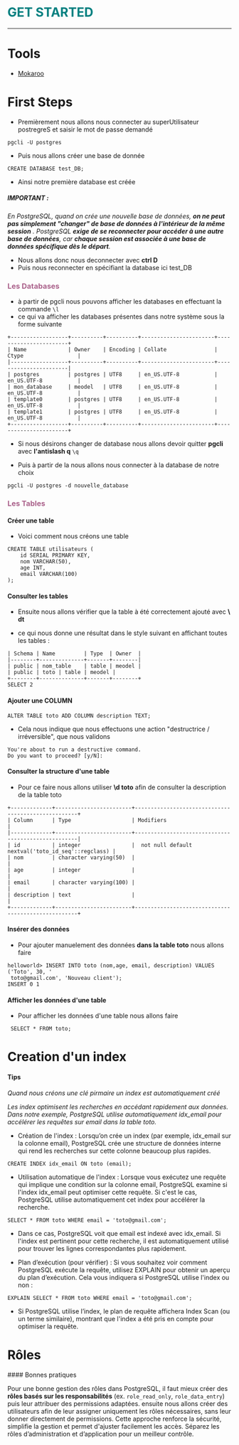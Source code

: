<h1 style="color: #008080;">GET STARTED </h1>

---

# Tools

- [Mokaroo](https://www.mockaroo.com/)

# First Steps

- Premièrement nous allons nous connecter au superUtilisateur postregreS et saisir le mot de passe demandé

`pgcli -U postgres`

- Puis nous allons créer une base de donnée

`CREATE DATABASE test_DB;`

- Ainsi notre première database est créée

##### IMPORTANT :

_En PostgreSQL, quand on crée une nouvelle base de données, **on ne peut pas simplement "changer" de base de données à l'intérieur de la même session** . PostgreSQL **exige de se reconnecter pour accéder à une autre base de données**, car **chaque session est associée à une base de données spécifique dès le départ**._

- Nous allons donc nous deconnecter avec **ctrl D**
- Puis nous reconnecter en spécifiant la database ici test_DB

<h3 style="color: #AB638C;">Les Databases </h1>

- à partir de pgcli nous pouvons afficher les databases en effectuant la commande `\l`
- ce qui va afficher les databases présentes dans notre système sous la forme suivante

```
+------------------+----------+----------+-----------------------+-----------------------+
| Name             | Owner    | Encoding | Collate               | Ctype                 |
|------------------+----------+----------+-----------------------+-----------------------|
| postgres         | postgres | UTF8     | en_US.UTF-8           | en_US.UTF-8           |
| mon_database     | meodel   | UTF8     | en_US.UTF-8           | en_US.UTF-8           |
| template0        | postgres | UTF8     | en_US.UTF-8           | en_US.UTF-8           |
| template1        | postgres | UTF8     | en_US.UTF-8           | en_US.UTF-8           |
+------------------+----------+----------+-----------------------+-----------------------+
```

- Si nous désirons changer de database nous allons devoir quitter **pgcli** avec **l'antislash q** `\q`

- Puis à partir de la nous allons nous connecter à la database de notre choix

`pgcli -U postgres -d nouvelle_database`

<h3 style="color: #AB638C;">Les Tables</h1>

#### Créer une table

- Voici comment nous créons une table

```
CREATE TABLE utilisateurs (
    id SERIAL PRIMARY KEY,
    nom VARCHAR(50),
    age INT,
    email VARCHAR(100)
);
```

#### Consulter les tables

- Ensuite nous allons vérifier que la table à été correctement ajouté avec **\ dt**

- ce qui nous donne une résultat dans le style suivant en affichant toutes les tables :

```+--------+--------------+-------+--------+
| Schema | Name         | Type  | Owner  |
|--------+--------------+-------+--------|
| public | nom_table    | table | meodel |
| public | toto | table | meodel |
+--------+--------------+-------+--------+
SELECT 2
```

#### Ajouter une COLUMN

`ALTER TABLE toto ADD COLUMN description TEXT;`

- Cela nous indique que nous effectuons une action "destructrice / irréversible", que nous validons

```
You're about to run a destructive command.
Do you want to proceed? [y/N]:
```

#### Consulter la structure d'une table

- Pour ce faire nous allons utiliser **\d toto** afin de consulter la description de la table toto

```
+-------------+------------------------+----------------------------------------------------+
| Column      | Type                   | Modifiers                                          |
|-------------+------------------------+----------------------------------------------------|
| id          | integer                |  not null default nextval('toto_id_seq'::regclass) |
| nom         | character varying(50)  |                                                    |
| age         | integer                |                                                    |
| email       | character varying(100) |                                                    |
| description | text                   |                                                    |
+-------------+------------------------+----------------------------------------------------+
```

#### Insérer des données

- Pour ajouter manuelement des données **dans la table toto** nous allons faire

```
helloworld> INSERT INTO toto (nom,age, email, description) VALUES ('Toto', 30, '
 toto@gmail.com', 'Nouveau client');
INSERT 0 1

```

#### Afficher les données d'une table

- Pour afficher les données d'une table nous allons faire

` SELECT * FROM toto;`

# Creation d'un index

#### Tips

_Quand nous créons une clé pirmaire un index est automatiquement créé_

_Les index optimisent les recherches en accédant rapidement aux données. Dans notre exemple, PostgreSQL utilise automatiquement idx_email pour accélérer les requêtes sur email dans la table toto._

- Création de l'index : Lorsqu’on crée un index (par exemple, idx_email sur la colonne email), PostgreSQL crée une structure de données interne qui rend les recherches sur cette colonne beaucoup plus rapides.

`CREATE INDEX idx_email ON toto (email);`

- Utilisation automatique de l'index : Lorsque vous exécutez une requête qui implique une condition sur la colonne email, PostgreSQL examine si l'index idx_email peut optimiser cette requête. Si c'est le cas, PostgreSQL utilise automatiquement cet index pour accélérer la recherche.

`SELECT * FROM toto WHERE email = 'toto@gmail.com';`

- Dans ce cas, PostgreSQL voit que email est indexé avec idx_email. Si l'index est pertinent pour cette recherche, il est automatiquement utilisé pour trouver les lignes correspondantes plus rapidement.

- Plan d’exécution (pour vérifier) : Si vous souhaitez voir comment PostgreSQL exécute la requête, utilisez EXPLAIN pour obtenir un aperçu du plan d’exécution. Cela vous indiquera si PostgreSQL utilise l'index ou non :

`EXPLAIN SELECT * FROM toto WHERE email = 'toto@gmail.com';`

- Si PostgreSQL utilise l’index, le plan de requête affichera Index Scan (ou un terme similaire), montrant que l'index a été pris en compte pour optimiser la requête.

# Rôles

#### Bonnes pratiques

Pour une bonne gestion des rôles dans PostgreSQL, il faut mieux créer des **rôles basés sur les responsabilités** (ex. `role_read_only`, `role_data_entry`) puis leur attribuer des permissions adaptées. ensuite nous allons créer des utilisateurs afin de leur assigner uniquement les rôles nécessaires, sans leur donner directement de permissions. Cette approche renforce la sécurité, simplifie la gestion et permet d'ajuster facilement les accès. Séparez les rôles d’administration et d’application pour un meilleur contrôle.
